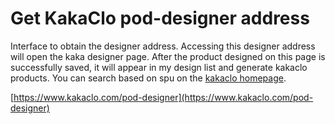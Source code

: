 # Get KakaClo pod-designer address

Interface to obtain the designer address. Accessing this designer address will open the kaka designer page. After the product designed on this page is successfully saved, it will appear in my design list and generate kakaclo products. You can search based on spu on the [kakaclo homepage](https://www.kakaclo.com/mall).

[https://www.kakaclo.com/pod-designer](https://www.kakaclo.com/pod-designer)
